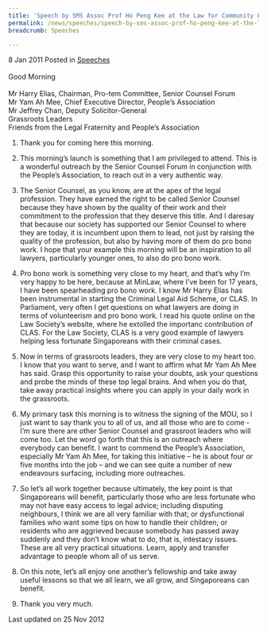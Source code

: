 ```yaml
---
title: 'Speech by SMS Assoc Prof Ho Peng Kee at the Law for Community Leaders Programme'
permalink: /news/speeches/speech-by-sms-assoc-prof-ho-peng-kee-at-the-law-for-community-leaders-programme/
breadcrumb: Speeches

---
```




8 Jan 2011 Posted in [Speeches](/news/speeches)
<br>  
Good Morning
<br>  
Mr Harry Elias, Chairman, Pro-tem Committee, Senior Counsel Forum  
Mr Yam Ah Mee, Chief Executive Director, People’s Association  
Mr Jeffrey Chan, Deputy Solicitor-General  
Grassroots Leaders  
Friends from the Legal Fraternity and People’s Association


1. Thank you for coming here this morning.

2. This morning’s launch is something that I am privileged to attend. This is a wonderful outreach by the Senior Counsel Forum in conjunction with the People’s Association, to reach out in a very authentic way.


3. The Senior Counsel, as you know, are at the apex of the legal profession. They have earned the right to be called Senior Counsel because they have shown by the quality of their work and their commitment to the profession that they deserve this title. And I daresay that because our society has supported our Senior Counsel to where they are today, it is incumbent upon them to lead, not just by raising the quality of the profession, but also by having more of them do pro bono work.  I hope that your example this morning will be an inspiration to all lawyers, particularly younger ones, to also do pro bono work.

4. Pro bono work is something very close to my heart, and that’s why I’m very happy to be here, because at MinLaw, where I’ve been for 17 years, I have been spearheading pro bono work. I know Mr Harry Elias has been instrumental in starting the Criminal Legal Aid Scheme, or CLAS. In Parliament, very often I get questions on what lawyers are doing in terms of volunteerism and pro bono work. I read his quote online on the Law Society’s website, where he extolled the importanc contribution of CLAS. For the Law Society, CLAS is a very good example of lawyers helping less fortunate Singaporeans with their criminal cases.

5. Now in terms of grassroots leaders, they are very close to my heart too. I know that you want to serve, and I want to affirm what Mr Yam Ah Mee has said. Grasp this opportunity to raise your doubts, ask your questions and probe the minds of these top legal brains. And when you do that, take away practical insights where you can apply in your daily work in the grassroots.

6. My primary task this morning is to witness the signing of the MOU, so I just want to say thank you to all of us, and all those who are to come - I’m sure there are other Senior Counsel and grassroot leaders who will come too. Let the word go forth that this is an outreach where everybody can benefit. I want to commend the People’s Association, especially Mr Yam Ah Mee, for taking this initiative – he is about four or five months into the job – and we can see quite a number of new endeavours surfacing, including more outreaches.

7. So let’s all work together because ultimately, the key point is that Singaporeans will benefit, particularly those who are less fortunate who may not have easy access to legal advice; including disputing neighbours, I think we are all very familiar with that; or dysfunctional families who want some tips on how to handle their children; or residents who are aggrieved because somebody has passed away suddenly and they don’t know what to do, that is, intestacy issues. These are all very practical situations. Learn, apply and transfer advantage to people whom all of us serve.

8. On this note, let’s all enjoy one another’s fellowship and take away useful lessons so that we all learn, we all grow, and Singaporeans can benefit.

9. Thank you very much.

<p class="right-side-updated">Last updated on 25 Nov 2012</p>
